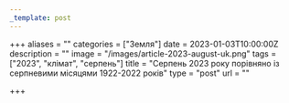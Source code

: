 ```yaml
---
_template: post
---
```





+++
aliases = ""
categories = ["Земля"]
date = 2023-01-03T10:00:00Z
description = ""
image = "/images/article-2023-august-uk.png"
tags = ["2023", "клiмат", "серпень"]
title = "Серпень 2023 року порівняно із серпневими місяцями 1922-2022 років"
type = "post"
url = ""

+++
